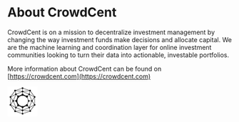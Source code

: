 # About CrowdCent

CrowdCent is on a mission to decentralize investment management by changing the way investment funds make decisions and allocate capital. We are the machine learning and coordination layer for online investment communities looking to turn their data into actionable, investable portfolios.

More information about CrowdCent can be found on [https://crowdcent.com](https://crowdcent.com)

![CrowdCent](.icons/images/company_logo.png)
